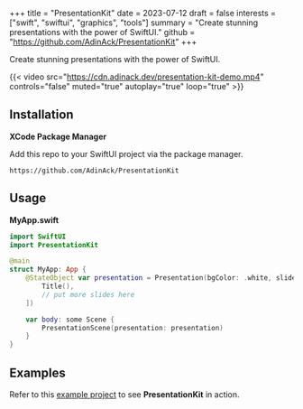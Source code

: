 +++
title = "PresentationKit"
date = 2023-07-12
draft = false
interests = ["swift", "swiftui", "graphics", "tools"]
summary = "Create stunning presentations with the power of SwiftUI."
github = "https://github.com/AdinAck/PresentationKit"
+++

Create stunning presentations with the power of SwiftUI.

{{< video src="https://cdn.adinack.dev/presentation-kit-demo.mp4" controls="false" muted="true" autoplay="true" loop="true" >}}

## Installation

**XCode Package Manager**

Add this repo to your SwiftUI project via the package manager.

```
https://github.com/AdinAck/PresentationKit
```

## Usage

**MyApp.swift**

```swift
import SwiftUI
import PresentationKit

@main
struct MyApp: App {
    @StateObject var presentation = Presentation(bgColor: .white, slides: [
        Title(),
        // put more slides here
    ])

    var body: some Scene {
        PresentationScene(presentation: presentation)
    }
}
```

## Examples

Refer to this [example project](https://github.com/AdinAck/ExamplePresentation) to see **PresentationKit** in action.
